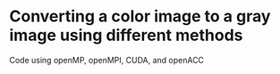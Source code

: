 # Converting a color image to a gray image using different methods

Code using openMP, openMPI, CUDA, and openACC

